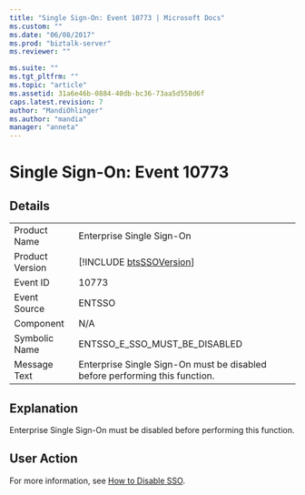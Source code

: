 ```yaml
---
title: "Single Sign-On: Event 10773 | Microsoft Docs"
ms.custom: ""
ms.date: "06/08/2017"
ms.prod: "biztalk-server"
ms.reviewer: ""

ms.suite: ""
ms.tgt_pltfrm: ""
ms.topic: "article"
ms.assetid: 31a6e46b-0884-40db-bc36-73aa5d558d6f
caps.latest.revision: 7
author: "MandiOhlinger"
ms.author: "mandia"
manager: "anneta"
---
```

# Single Sign-On: Event 10773
## Details  
  
|                 |                                                                             |
|-----------------|-----------------------------------------------------------------------------|
|  Product Name   |                          Enterprise Single Sign-On                          |
| Product Version |         [!INCLUDE [btsSSOVersion](../includes/btsssoversion-md.md)]         |
|    Event ID     |                                    10773                                    |
|  Event Source   |                                   ENTSSO                                    |
|    Component    |                                     N/A                                     |
|  Symbolic Name  |                        ENTSSO_E_SSO_MUST_BE_DISABLED                        |
|  Message Text   | Enterprise Single Sign-On must be disabled before performing this function. |
  
## Explanation  
 Enterprise Single Sign-On must be disabled before performing this function.  
  
## User Action  
 For more information, see [How to Disable SSO](../core/how-to-disable-sso.md).